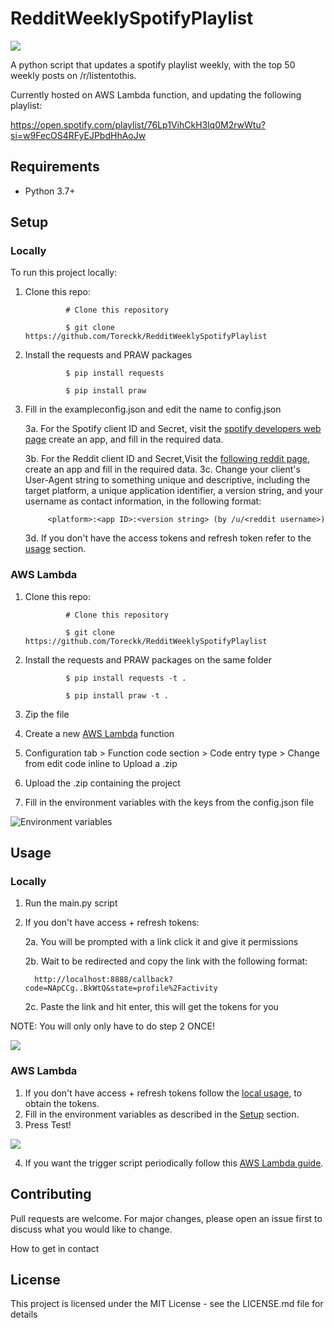 # RedditWeeklySpotifyPlaylist
![](https://res.cloudinary.com/toreckk/image/upload/v1562946657/SpotifyPlaylist.png)

A python script that updates a spotify playlist weekly, with the top 50 weekly posts on /r/listentothis.

Currently hosted on AWS Lambda function, and updating the following playlist: 



https://open.spotify.com/playlist/76Lp1VihCkH3lq0M2rwWtu?si=w9FecOS4RFyEJPbdHhAoJw

## Requirements

 - Python 3.7+


## Setup

### Locally

To run this project locally:

1. Clone this repo:

				# Clone this repository
                
				$ git clone https://github.com/Toreckk/RedditWeeklySpotifyPlaylist
        
2. Install the requests and PRAW packages

				$ pip install requests

                $ pip install praw
                
3. Fill in the exampleconfig.json and edit the name to config.json

	 3a. For the Spotify client ID and Secret, visit the [spotify developers web page](https://developer.spotify.com/) create an app, and fill in the required data. 
     
     3b. For the Reddit client ID and Secret,Visit the [following reddit page](https://www.reddit.com/prefs/apps/), create an app and fill in the required data.
     3c. Change your client's User-Agent string to something unique and descriptive, including the target platform, a unique application identifier, a version string, and your username as contact information, in the following format:
     
			<platform>:<app ID>:<version string> (by /u/<reddit username>)
            
     3d. If you don't have the access tokens and refresh token refer to the [usage](##usage) section.
     
   
            
### AWS Lambda

1. Clone this repo:

				# Clone this repository
                
				$ git clone https://github.com/Toreckk/RedditWeeklySpotifyPlaylist
                
2. Install the requests and PRAW packages on the same folder

				$ pip install requests -t .

                $ pip install praw -t .
                
                
3. Zip the file                 
4. Create a new [AWS Lambda](https://aws.amazon.com/lambda/) function
5. Configuration tab > Function code section > Code entry type > Change from edit code inline to Upload a .zip
6. Upload the .zip containing the project
7. Fill in the environment variables with the keys from the config.json file 

![Environment variables](https://res.cloudinary.com/toreckk/image/upload/v1562945167/Secrets.png)
             
             
             
## Usage

### Locally

1. Run the main.py script
2. If you don't have access + refresh tokens:

	 2a. You will be prompted with a link click it and give it permissions
     
     2b. Wait to be redirected and copy the link with the following format:
     
         http://localhost:8888/callback?code=NApCCg..BkWtQ&state=profile%2Factivity
         
     2c. Paste the link and hit enter, this will get the tokens for you
     
NOTE: You will only only have to do step 2 ONCE!


![](https://res.cloudinary.com/toreckk/image/upload/v1562946265/WithTokens.png)


### AWS Lambda

1. If you don't have access + refresh tokens follow the [local usage](##Usage), to obtain the tokens.
2. Fill in the environment variables as described in the [Setup](##Setup) section.
3. Press Test!

![](https://res.cloudinary.com/toreckk/image/upload/v1562946618/TestAWSLambda.png)

4. If you want the trigger script periodically follow this  [AWS Lambda guide](https://docs.aws.amazon.com/AmazonCloudWatch/latest/events/ScheduledEvents.html).



## Contributing


Pull requests are welcome. For major changes, please open an issue first to discuss what you would like to change.

How to get in contact


## License
This project is licensed under the MIT License - see the LICENSE.md file for details



         


